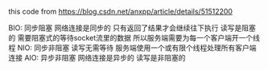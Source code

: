 this code from https://blog.csdn.net/anxpp/article/details/51512200

BIO: 同步阻塞
    网络连接是同步的 只有返回了结果才会继续往下执行
    读写是阻塞的  需要阻塞式的等待socket流里的数据
    所以服务端需要为每一个客户端开一个线程
NIO: 同步非阻塞
    读写无需等待
    服务端使用一个或有限个线程处理所有客户端连接
AIO: 异步非阻塞
    网络连接是异步的
    读写是非阻塞的